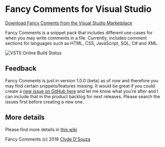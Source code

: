# Fancy Comments for Visual Studio

[Download Fancy Coments from the Visual Studio Marketplace](http://bit.ly/fancycomments)

Fancy Comments is a snippet pack that includes different use-cases for when you may write comments in a file. Currently, includes comment sections for languages such as HTML, CSS, JavaScript, SQL, C# and XML. 

![VSTS Online Build Status](https://clydedsouza.visualstudio.com/_apis/public/build/definitions/13bd409d-3e06-45d7-a32b-eb096b318c0c/3/badge)
      

## Feedback
Fancy Comments is just in version 1.0.0 (beta) as of now and therefore you may find certain snippets/features 
missing. It would be great if you could create a [new issue on GitHub here](https://github.com/ClydeDz/fancy-comments/issues) and let me know what you're after and I can include 
that in the product backlog for next releases. Please search the issues first before creating a new one.
   

## More details
Please find more details in [this wiki](https://github.com/ClydeDz/fancy-comments/wiki)
     

Fancy Comments (c) 2018 [Clyde D'Souza](https://clydedsouza.net)